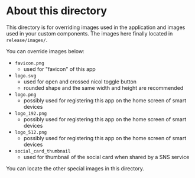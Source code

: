 # About this directory

This directory is for overriding images used in the application and images used in your custom components.
The images here finally located in `release/images/`.

You can override images below:

- `favicon.png`
  - used for "favicon" of this app
- `logo.svg`
  - used for open and crossed nicol toggle button
  - rounded shape and the same width and height are recommended
- `logo.png`
  - possibly used for registering this app on the home screen of smart devices
- `logo_192.png`
  - possibly used for registering this app on the home screen of smart devices
- `logo_512.png`
  - possibly used for registering this app on the home screen of smart devices
- `social_card_thumbnail`
  - used for thumbnail of the social card when shared by a SNS service

You can locate the other special images in this directory.
